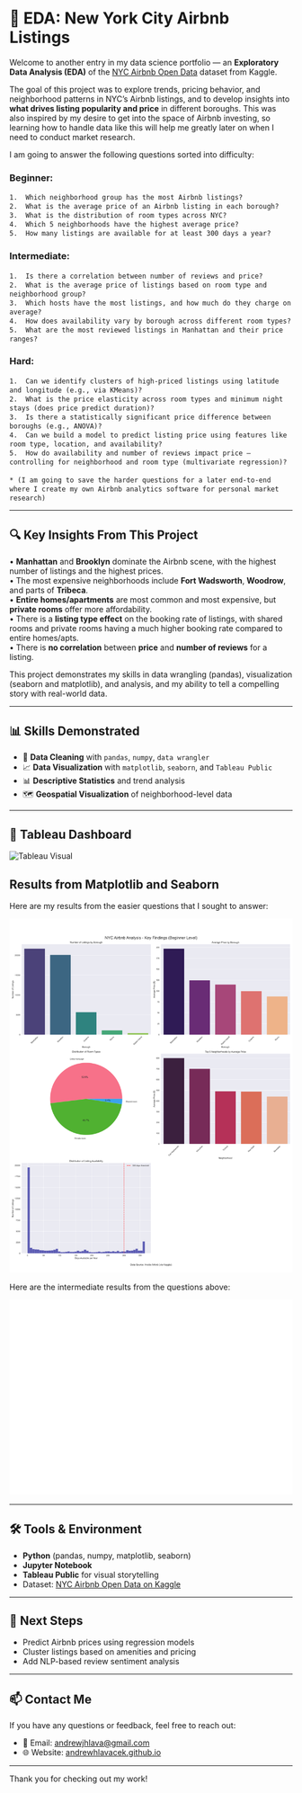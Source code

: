 # 🗽 EDA: New York City Airbnb Listings

Welcome to another entry in my data science portfolio — an **Exploratory Data Analysis (EDA)** of the [NYC Airbnb Open Data](https://www.kaggle.com/datasets/dgomonov/new-york-city-airbnb-open-data) dataset from Kaggle.

The goal of this project was to explore trends, pricing behavior, and neighborhood patterns in NYC’s Airbnb listings, and to develop insights into **what drives listing popularity and price** in different boroughs. This was also inspired by my desire to get into the space of Airbnb investing, so learning how to handle data like this will help me greatly later on when I need to conduct market research.

I am going to answer the following questions sorted into difficulty:

### Beginner:

    1.	Which neighborhood group has the most Airbnb listings?
	2.	What is the average price of an Airbnb listing in each borough?
	3.	What is the distribution of room types across NYC?
	4.	Which 5 neighborhoods have the highest average price?
	5.	How many listings are available for at least 300 days a year?

### Intermediate:

    1.	Is there a correlation between number of reviews and price?
	2.	What is the average price of listings based on room type and neighborhood group?
	3.	Which hosts have the most listings, and how much do they charge on average?
	4.	How does availability vary by borough across different room types?
	5.	What are the most reviewed listings in Manhattan and their price ranges?

### Hard:

	1.	Can we identify clusters of high-priced listings using latitude and longitude (e.g., via KMeans)?
	2.	What is the price elasticity across room types and minimum night stays (does price predict duration)?
	3.	Is there a statistically significant price difference between boroughs (e.g., ANOVA)?
	4.	Can we build a model to predict listing price using features like room type, location, and availability?
	5.	How do availability and number of reviews impact price — controlling for neighborhood and room type (multivariate regression)?

    * (I am going to save the harder questions for a later end-to-end where I create my own Airbnb analytics software for personal market research)

---

## 🔍 Key Insights From This Project

• **Manhattan** and **Brooklyn** dominate the Airbnb scene, with the highest number of listings and the highest prices.  
• The most expensive neighborhoods include **Fort Wadsworth**, **Woodrow**, and parts of **Tribeca**.  
• **Entire homes/apartments** are most common and most expensive, but **private rooms** offer more affordability.  
• There is a **listing type effect** on the booking rate of listings, with shared rooms and private rooms having a much higher booking rate compared to entire homes/apts.  
• There is **no correlation** between **price** and **number of reviews** for a listing.  

This project demonstrates my skills in data wrangling (pandas), visualization (seaborn and matplotlib), and analysis, and my ability to tell a compelling story with real-world data.

---

## 📊 Skills Demonstrated

- 🧹 **Data Cleaning** with `pandas`, `numpy`, `data wrangler`
- 📈 **Data Visualization** with `matplotlib`, `seaborn`, and `Tableau Public`
- 📊 **Descriptive Statistics** and trend analysis
- 🗺 **Geospatial Visualization** of neighborhood-level data

---

## 📍 Tableau Dashboard

![Tableau Visual](./analysis%20pics/Screenshot%202025-06-30%20at%208.34.31 PM.png)


## Results from Matplotlib and Seaborn

Here are my results from the easier questions that I sought to answer:

![Beginner Results](./analysis%20pics/nyc_airbnb_beginner_analysis.png)

Here are the intermediate results from the questions above:

![Intermediate Results](./analysis%20pics/nyc_airbnb_intermediate_analysis.png)


---

## 🛠 Tools & Environment

- **Python** (pandas, numpy, matplotlib, seaborn)  
- **Jupyter Notebook**  
- **Tableau Public** for visual storytelling  
- Dataset: [NYC Airbnb Open Data on Kaggle](https://www.kaggle.com/datasets/dgomonov/new-york-city-airbnb-open-data)

---

## 🚀 Next Steps

- Predict Airbnb prices using regression models  
- Cluster listings based on amenities and pricing  
- Add NLP-based review sentiment analysis

---

## 📫 Contact Me

If you have any questions or feedback, feel free to reach out:

- 📧 Email: [andrewjhlava@gmail.com](mailto:andrewjhlava@gmail.com)  
- 🌐 Website: [andrewhlavacek.github.io](https://andrewhlavacek.github.io/)

---

Thank you for checking out my work!
